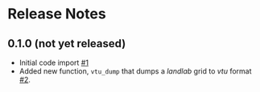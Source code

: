 # Release Notes

## 0.1.0 (not yet released)

- Initial code import [#1](https://github.com/mcflugen/landlab-parallel/issues/1)
- Added new function, `vtu_dump` that dumps a *landlab* grid to *vtu* format
  [#2](https://github.com/mcflugen/landlab-parallel/issues/2).
